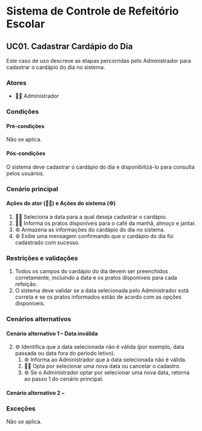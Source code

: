 # Sistema de Controle de Refeitório Escolar

## UC01. Cadastrar Cardápio do Dia

Este caso de uso descreve as etapas percorridas pelo Administrador para cadastrar o cardápio do dia no sistema.

### Atores
- 👨‍💼 Administrador

### Condições
#### Pré-condições
Não se aplica.

#### Pós-condições
O sistema deve cadastrar o cardápio do dia e disponibilizá-lo para consulta pelos usuários.

### Cenário principal
#### Ações do ator (👨‍💼) e Ações do sistema (⚙️)
1. 👨‍💼 Seleciona a data para a qual deseja cadastrar o cardápio.
2. 👨‍💼 Informa os pratos disponíveis para o café da manhã, almoço e jantar.
3. ⚙️ Armazena as informações do cardápio do dia no sistema.
4. ⚙️ Exibe uma mensagem confirmando que o cardápio do dia foi cadastrado com sucesso.

### Restrições e validações
1. Todos os campos do cardápio do dia devem ser preenchidos corretamente, incluindo a data e os pratos disponíveis para cada refeição.
2. O sistema deve validar se a data selecionada pelo Administrador está correta e se os pratos informados estão de acordo com as opções disponíveis.

### Cenários alternativos
#### Cenário alternativo 1 – Data inválida
2. ⚙️ Identifica que a data selecionada não é válida (por exemplo, data passada ou data fora do período letivo).
   1. ⚙️ Informa ao Administrador que a data selecionada não é válida.
   2. 👨‍💼 Opta por selecionar uma nova data ou cancelar o cadastro.
   3. ⚙️ Se o Administrador optar por selecionar uma nova data, retorna ao passo 1 do cenário principal.

#### Cenário alternativo 2 – 

### Exceções
Não se aplica.
